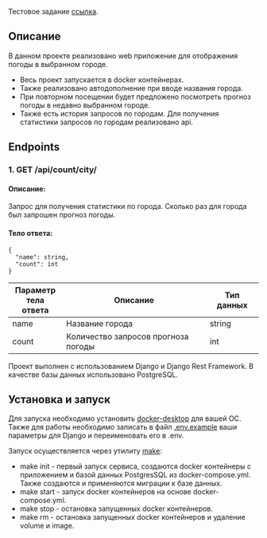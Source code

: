 Тестовое задание [ссылка](https://nubersss.notion.site/Python-Developer-d8c1a8a27f48457ea6cc63624909e1f5?pvs=4).

## Описание 

В данном проекте реализовано web приложение для отображения погоды в выбранном городе.

- Весь проект запускается в docker контейнерах.
- Также реализовано автодополнение при вводе названия города.
- При повторном посещении будет предложено посмотреть прогноз погоды в недавно выбранном городе.
- Также есть история запросов по городам.
  Для получения статистики запросов по городам реализовано api.

## Endpoints

### 1. GET /api/count/city/

#### Описание:

Запрос для получения статистики по города. Сколько раз для города был запрошен прогноз погоды.

#### Тело ответа:

```
{
  "name": string,
  "count": int
}
```

| Параметр <br/> тела ответа | Описание                            | Тип данных |
|----------------------------|-------------------------------------|------------|
| name                       | Название города                     | string     |
| count                      | Количество запросов прогноза погоды | int        |

Проект выполнен с использованием Django и Django Rest Framework. В качестве базы данных использовано PostgreSQL.

## Установка и запуск

Для запуска необходимо установить [docker-desktop](https://www.docker.com/products/docker-desktop/) для вашей OC.
Также для работы необходимо записать в файл [.env.example](./.env.example) 
ваши параметры для Django и переименовать его в .env.

Запуск осуществляется через утилиту [make](https://gnuwin32.sourceforge.net/packages/make.htm):
- make init - первый запуск сервиса, создаются docker контейнеры с приложением и базой данных PostgresSQL 
из docker-compose.yml. Также создаются и применяются миграции к базе данных.
- make start - запуск docker контейнеров на основе docker-compose.yml.
- make stop - остановка запущенных docker контейнеров.
- make rm - остановка запущенных docker контейнеров и удаление volume и image.